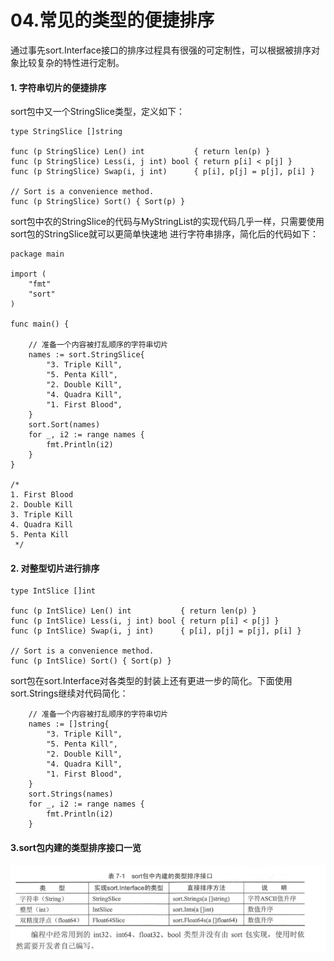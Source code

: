 # 04.常见的类型的便捷排序

通过事先sort.Interface接口的排序过程具有很强的可定制性，可以根据被排序对象比较复杂的特性进行定制。

#### 1. 字符串切片的便捷排序

sort包中又一个StringSlice类型，定义如下：
``` 
type StringSlice []string

func (p StringSlice) Len() int           { return len(p) }
func (p StringSlice) Less(i, j int) bool { return p[i] < p[j] }
func (p StringSlice) Swap(i, j int)      { p[i], p[j] = p[j], p[i] }

// Sort is a convenience method.
func (p StringSlice) Sort() { Sort(p) }
```

sort包中农的StringSlice的代码与MyStringList的实现代码几乎一样，只需要使用sort包的StringSlice就可以更简单快速地
进行字符串排序，简化后的代码如下：

``` 
package main

import (
	"fmt"
	"sort"
)

func main() {

	// 准备一个内容被打乱顺序的字符串切片
	names := sort.StringSlice{
		"3. Triple Kill",
		"5. Penta Kill",
		"2. Double Kill",
		"4. Quadra Kill",
		"1. First Blood",
	}
	sort.Sort(names)
	for _, i2 := range names {
		fmt.Println(i2)
	}
}

/*
1. First Blood
2. Double Kill
3. Triple Kill
4. Quadra Kill
5. Penta Kill
 */
```

#### 2. 对整型切片进行排序

``` 
type IntSlice []int

func (p IntSlice) Len() int           { return len(p) }
func (p IntSlice) Less(i, j int) bool { return p[i] < p[j] }
func (p IntSlice) Swap(i, j int)      { p[i], p[j] = p[j], p[i] }

// Sort is a convenience method.
func (p IntSlice) Sort() { Sort(p) }
```


sort包在sort.Interface对各类型的封装上还有更进一步的简化。下面使用sort.Strings继续对代码简化：
``` 
	// 准备一个内容被打乱顺序的字符串切片
	names := []string{
		"3. Triple Kill",
		"5. Penta Kill",
		"2. Double Kill",
		"4. Quadra Kill",
		"1. First Blood",
	}
	sort.Strings(names)
	for _, i2 := range names {
		fmt.Println(i2)
	}
```

#### 3.sort包内建的类型排序接口一览
![](../../_static/go_sort0001.png)
